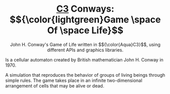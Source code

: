 <p align="center">
    <h1 align="center"><a target="_blank" href="https://c3-lang.org/guide/">C3</a> Conways: $${\color{lightgreen}Game \space Of \space Life}$$</h1>
    <p align="center">John H. Conway's Game of Life written in $${\color{Aqua}C3}$$, using different APIs and graphics libraries.</p>
</p>

Is a cellular automaton created by British mathematician John H. Conway in 1970.

A simulation that reproduces the behavior of groups of living beings through simple rules. The game takes place in an infinite two-dimensional arrangement of cells that may be alive or dead.
